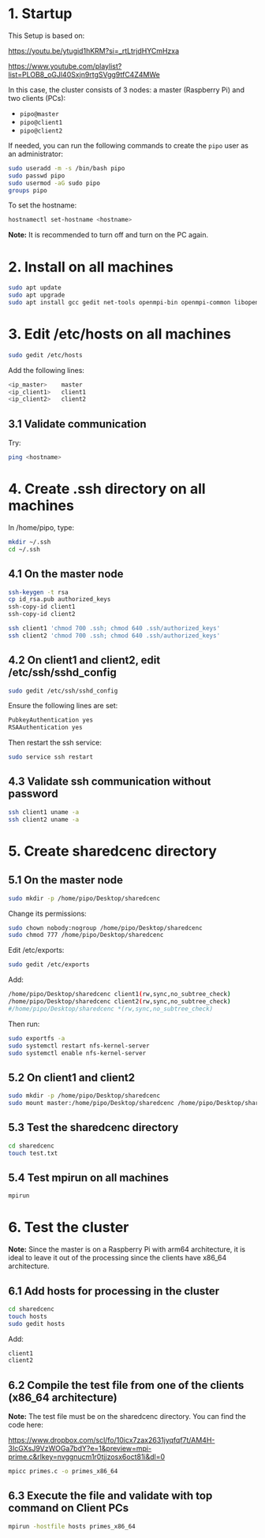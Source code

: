 # 1. Startup
This Setup is based on:

https://youtu.be/ytugid1hKRM?si=_rtLtrjdHYCmHzxa

https://www.youtube.com/playlist?list=PLOB8_oGJl40Sxjn9rtgSVgg9tfC4Z4MWe

In this case, the cluster consists of 3 nodes: a master (Raspberry Pi) and two clients (PCs):
- `pipo@master`
- `pipo@client1`
- `pipo@client2`

If needed, you can run the following commands to create the `pipo` user as an administrator:

```bash
sudo useradd -m -s /bin/bash pipo
sudo passwd pipo
sudo usermod -aG sudo pipo
groups pipo
```

To set the hostname:

```bash
hostnamectl set-hostname <hostname>
```

**Note:** It is recommended to turn off and turn on the PC again.

# 2. Install on all machines

```bash
sudo apt update
sudo apt upgrade
sudo apt install gcc gedit net-tools openmpi-bin openmpi-common libopenmpi-dev openssh-client openssh-server nfs-kernel-server
```

# 3. Edit /etc/hosts on all machines

```bash
sudo gedit /etc/hosts
```

Add the following lines:

```bash
<ip_master>    master
<ip_client1>   client1
<ip_client2>   client2
```

## 3.1 Validate communication

Try:

```bash
ping <hostname>
```

# 4. Create .ssh directory on all machines

In /home/pipo, type:

```bash
mkdir ~/.ssh
cd ~/.ssh
```

## 4.1 On the master node

```bash
ssh-keygen -t rsa
cp id_rsa.pub authorized_keys
ssh-copy-id client1
ssh-copy-id client2

ssh client1 'chmod 700 .ssh; chmod 640 .ssh/authorized_keys'
ssh client2 'chmod 700 .ssh; chmod 640 .ssh/authorized_keys'
```

## 4.2 On client1 and client2, edit /etc/ssh/sshd_config

```bash
sudo gedit /etc/ssh/sshd_config
```

Ensure the following lines are set:

```bash
PubkeyAuthentication yes
RSAAuthentication yes
```

Then restart the ssh service:

```bash
sudo service ssh restart
```

## 4.3 Validate ssh communication without password

```bash
ssh client1 uname -a
ssh client2 uname -a
```

# 5. Create sharedcenc directory

## 5.1 On the master node

```bash
sudo mkdir -p /home/pipo/Desktop/sharedcenc
```

Change its permissions:

```bash
sudo chown nobody:nogroup /home/pipo/Desktop/sharedcenc
sudo chmod 777 /home/pipo/Desktop/sharedcenc
```

Edit /etc/exports:

```bash
sudo gedit /etc/exports
```

Add:

```bash
/home/pipo/Desktop/sharedcenc client1(rw,sync,no_subtree_check)
/home/pipo/Desktop/sharedcenc client2(rw,sync,no_subtree_check)
#/home/pipo/Desktop/sharedcenc *(rw,sync,no_subtree_check)
```

Then run:

```bash
sudo exportfs -a
sudo systemctl restart nfs-kernel-server
sudo systemctl enable nfs-kernel-server
```

## 5.2 On client1 and client2

```bash
sudo mkdir -p /home/pipo/Desktop/sharedcenc
sudo mount master:/home/pipo/Desktop/sharedcenc /home/pipo/Desktop/sharedcenc
```

## 5.3 Test the sharedcenc directory

```bash
cd sharedcenc
touch test.txt
```

## 5.4 Test mpirun on all machines

```bash
mpirun
```

# 6. Test the cluster

**Note:** Since the master is on a Raspberry Pi with arm64 architecture, it is ideal to leave it out of the processing since the clients have x86_64 architecture.

## 6.1 Add hosts for processing in the cluster

```bash
cd sharedcenc
touch hosts
sudo gedit hosts
```

Add:

```bash
client1
client2
```

## 6.2 Compile the test file from one of the clients (x86_64 architecture)

**Note:** The test file must be on the sharedcenc directory. You can find the code here: 

https://www.dropbox.com/scl/fo/10icx7zax2631jyqfqf7t/AM4H-3IcGXsJ9VzWOGa7bdY?e=1&preview=mpi-prime.c&rlkey=nvggnucm1r0tjjzosx6oct81i&dl=0

```bash
mpicc primes.c -o primes_x86_64
```

## 6.3 Execute the file and validate with top command on Client PCs

```bash
mpirun -hostfile hosts primes_x86_64
```